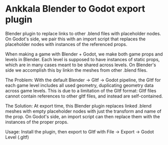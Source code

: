 # Ankkala Blender to Godot export plugin

Blender plugin to replace links to other .blend files with placeholder nodes. On Godot's side, we pair this with an import script that replaces the placeholder nodes with instances of the referenced props.

When making a game with Blender + Godot, we make both game props and levels in Blender. Each level is supposed to have instances of static props, which are in many cases meant to be shared across levels. On Blender's side we accomplish this by linkin the meshes from other .blend files. 

The Problem: With the default Blender -> Gltf -> Godot pipeline, the Gltf for each game level includes all used geometry, duplicating geometry data across game levels. This is due to a limitation of the Gltf format: Gltf files cannot contain references to other gltf files, and instead are self-contained.

The Solution: At export time, this Blender plugin replaces linked .blend meshes with empty placeholder nodes with just the transform and name of the prop. On Godot's side, an import script can then replace them with the instances of the proper props.

Usage: Install the plugin, then export to Gltf with File -> Export -> Godot Level (.gltf)
